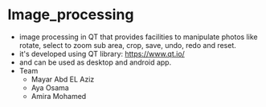 # Image_processing
- image processing in QT that provides facilities to manipulate photos like rotate, select to
  zoom sub area, crop, save, undo, redo and reset. 
- it's developed using QT library: https://www.qt.io/ 
- and can be used as desktop and android app.
- Team
  - Mayar Abd EL Aziz
  - Aya Osama
  - Amira Mohamed
  
